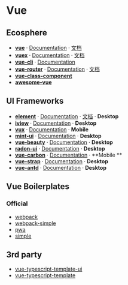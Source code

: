 # Vue

## Ecosphere

- [**vue**](https://github.com/vuejs/vue) · [Documentation](https://vuejs.org/) · [文档](https://cn.vuejs.org/)
- [**vuex**](https://github.com/vuejs/vuex) · [Documentation](https://vuex.vuejs.org/en/) · [文档](https://vuex.vuejs.org/zh-cn/)
- [**vue-cli**](https://github.com/vuejs/vue-cli) · [Documentation](https://github.com/vuejs/vue-cli/blob/dev/docs/README.mds)
- [**vue-router**](https://github.com/vuejs/vue-router) · [Documentation](https://router.vuejs.org/en/) · [文档](https://router.vuejs.org/zh-cn/)
- [**vue-class-component**](https://github.com/vuejs/vue-class-component)
- [**awesome-vue**](https://github.com/vuejs/awesome-vue)

## UI Frameworks

- [**element**](https://github.com/ElemeFE/element) · [Documentation](http://element.eleme.io/#/en-US) · [文档](http://element.eleme.io/#/zh-CN) · **Desktop**
- [**iview**](https://github.com/iview/iview) · [Documentation](https://www.iviewui.com/)  · **Desktop**
- [**vux**](https://github.com/airyland/vux) · [Documentation](https://vux.li/#/)  · **Mobile**
- [**mint-ui**](https://github.com/ElemeFE/mint-ui) · [Documentation](http://mint-ui.github.io/docs/#!/) · **Desktop**
- [**vue-beauty**](https://github.com/FE-Driver/vue-beauty) · [Documentation](https://fe-driver.github.io/vue-beauty/) · **Desktop**
- [**radon-ui**](https://github.com/luojilab/radon-ui) · [Documentation](https://luojilab.github.io/radon-ui/0.5.0/) · **Desktop**
- [**vue-carbon**](https://github.com/myronliu347/vue-carbon) · [Documentation](https://myronliu347.github.io/vue-carbon/) · **Mobile   **
- [**vue-strap**](https://github.com/yuche/vue-strap) · [Documentation](http://yuche.github.io/vue-strap/) · **Desktop**
- [**vue-antd**](https://github.com/okoala/vue-antd) · [Documentation](http://okoala.github.io/vue-antd/#!/components) · **Desktop**

## Vue Boilerplates

### Official

- [webpack](https://github.com/vuejs-templates/webpack)
- [webpack-simple](https://github.com/vuejs-templates/webpack-simple)
- [pwa](https://github.com/vuejs-templates/pwa)
- [simple](https://github.com/vuejs-templates/simple)

## 3rd party

- [vue-typescript-template-ui](https://github.com/ulivz/vue-typescript-template-ui)
- [vue-typescript-template](https://github.com/ulivz/vue-typescript-template)

